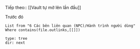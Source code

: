 Tiếp theo:: [[Vault tự mở lên lần đầu]]

Trước đó
```dataview
List from "6 Các bên liên quan (NPC)/Hành trình người dùng" 
Where contains(file.outlinks,[[]])
```

```breadcrumbs
type: tree
dir: next
```

